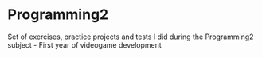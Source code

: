 # Programming2
Set of exercises, practice projects and tests I did during the Programming2 subject - First year of videogame development 
